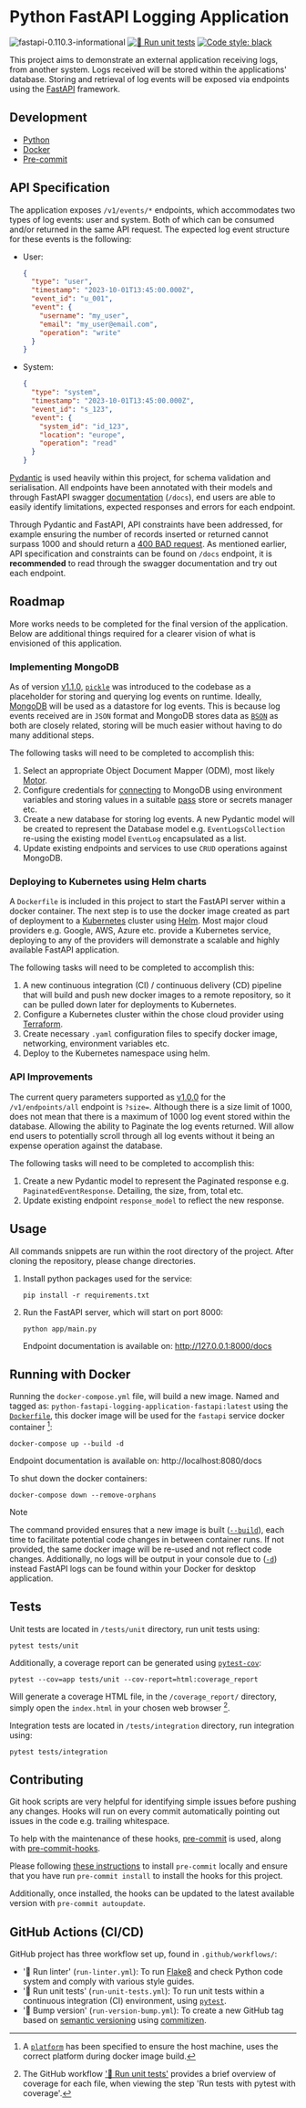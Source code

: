 # Python FastAPI Logging Application

![fastapi-0.110.3-informational](https://img.shields.io/badge/fastapi-0.109.0-informational)
[![🧪 Run unit tests](https://github.com/kwame-mintah/python-fastapi-logging-application/actions/workflows/run-unit-tests.yml/badge.svg)](https://github.com/kwame-mintah/python-fastapi-logging-application/actions/workflows/run-unit-tests.yml)
<a href="https://github.com/psf/black"><img alt="Code style: black" src="https://img.shields.io/badge/code%20style-black-000000.svg"></a>

This project aims to demonstrate an external application receiving logs, from another system. Logs received will be stored
within the applications' database. Storing and retrieval of log events will be exposed via endpoints using the
[FastAPI](https://fastapi.tiangolo.com/) framework.

## Development

- [Python](https://www.python.org/downloads/release/python-3123/)
- [Docker](https://docs.docker.com/compose/install/)
- [Pre-commit](https://pre-commit.com/#install)

## API Specification

The application exposes `/v1/events/*` endpoints, which accommodates two types of log events: user and system. Both of which
can be consumed and/or returned in the same API request. The expected log event structure for these events is the following:

- User:

  ```json
  {
    "type": "user",
    "timestamp": "2023-10-01T13:45:00.000Z",
    "event_id": "u_001",
    "event": {
      "username": "my_user",
      "email": "my_user@email.com",
      "operation": "write"
    }
  }
  ```

- System:
  ```json
  {
    "type": "system",
    "timestamp": "2023-10-01T13:45:00.000Z",
    "event_id": "s_123",
    "event": {
      "system_id": "id_123",
      "location": "europe",
      "operation": "read"
    }
  }
  ```

[Pydantic](https://docs.pydantic.dev/2.7/) is used heavily within this project, for schema validation and serialisation.
All endpoints have been annotated with their models and through FastAPI swagger [documentation](https://fastapi.tiangolo.com/features/#automatic-docs)
(`/docs`), end users are able to easily identify limitations, expected responses and errors for each endpoint.

Through Pydantic and FastAPI, API constraints have been addressed, for example ensuring the number of records inserted or returned
cannot surpass 1000 and should return a [400 BAD request](https://developer.mozilla.org/en-US/docs/Web/HTTP/Status/400).
As mentioned earlier, API specification and constraints can be found on `/docs` endpoint, it is **recommended** to read
through the swagger documentation and try out each endpoint.

## Roadmap

More works needs to be completed for the final version of the application. Below are additional things required for a
clearer vision of what is envisioned of this application.

### Implementing MongoDB

As of version [v1.1.0](https://github.com/kwame-mintah/python-fastapi-logging-application/commit/cd423356da7193c37fae5ac7eb6dcf2a31634cb1), [`pickle`](https://docs.python.org/3.12/library/pickle.html)
was introduced to the codebase as a placeholder for storing and querying log events on runtime. Ideally, [MongoDB](https://www.mongodb.com/docs/upcoming/release-notes/7.3/) will be
used as a datastore for log events. This is because log events received are in `JSON` format and MongoDB stores data as [`BSON`](https://www.mongodb.com/json-and-bson)
as both are closely related, storing will be much easier without having to do many additional steps.

The following tasks will need to be completed to accomplish this:

1. Select an appropriate Object Document Mapper (ODM), most likely [Motor](https://www.mongodb.com/docs/drivers/motor/).
2. Configure credentials for [connecting](https://www.mongodb.com/docs/drivers/motor/#connect-to-a-mongodb-server-on-your-local-machine)
   to MongoDB using environment variables and storing values in a suitable [pass](https://www.passwordstore.org/) store
   or secrets manager etc.
3. Create a new database for storing log events. A new Pydantic model will be created to represent the Database model e.g.
   `EventLogsCollection` re-using the existing model `EventLog` encapsulated as a list.
4. Update existing endpoints and services to use `CRUD` operations against MongoDB.

### Deploying to Kubernetes using Helm charts

A `Dockerfile` is included in this project to start the FastAPI server within a docker container. The next step is to use
the docker image created as part of deployment to a [Kubernetes](https://kubernetes.io/) cluster using [Helm](https://helm.sh/).
Most major cloud providers e.g. Google, AWS, Azure etc. provide a Kubernetes service, deploying to any of the providers
will demonstrate a scalable and highly available FastAPI application.

The following tasks will need to be completed to accomplish this:

1. A new continuous integration (CI) / continuous delivery (CD) pipeline that will build and push new docker images to
   a remote repository, so it can be pulled down later for deployments to Kubernetes.
2. Configure a Kubernetes cluster within the chose cloud provider using [Terraform](https://www.terraform.io/).
3. Create necessary `.yaml` configuration files to specify docker image, networking, environment variables etc.
4. Deploy to the Kubernetes namespace using helm.

### API Improvements

The current query parameters supported as [v1.0.0](https://github.com/kwame-mintah/python-fastapi-logging-application/commit/640dd23fa0ec3fdfff4026c1f075314707db7547)
for the `/v1/endpoints/all` endpoint is `?size=`. Although there is a size limit of 1000, does not mean that there is a
maximum of 1000 log event stored within the database. Allowing the ability to Paginate the log events returned. Will allow
end users to potentially scroll through all log events without it being an expense operation against the database.

The following tasks will need to be completed to accomplish this:

1. Create a new Pydantic model to represent the Paginated response e.g. `PaginatedEventResponse`. Detailing, the size,
   from, total etc.
2. Update existing endpoint `response_model` to reflect the new response.

## Usage

All commands snippets are run within the root directory of the project. After cloning the repository, please change directories.

1. Install python packages used for the service:

   ```console
   pip install -r requirements.txt
   ```

2. Run the FastAPI server, which will start on port 8000:

   ```console
   python app/main.py
   ```

   Endpoint documentation is available on: http://127.0.0.1:8000/docs

## Running with Docker

Running the `docker-compose.yml` file, will build a new image. Named and tagged as: `python-fastapi-logging-application-fastapi:latest`
using the [`Dockerfile`](https://docs.docker.com/develop/develop-images/guidelines/), this docker image will be used for
the `fastapi` service docker container [^1]:

```console
docker-compose up --build -d
```

Endpoint documentation is available on: http://localhost:8080/docs

To shut down the docker containers:

```console
docker-compose down --remove-orphans
```

> [!NOTE]
> The command provided ensures that a new image is built ([`--build`](https://docs.docker.com/reference/cli/docker/compose/build/)),
> each time to facilitate potential code changes in between container runs. If not provided, the same docker image will
> be re-used and not reflect code changes. Additionally, no logs will be output in your console due to ([`-d`](https://docs.docker.com/reference/cli/docker/compose/up/#options))
> instead FastAPI logs can be found within your Docker for desktop application.

## Tests

Unit tests are located in `/tests/unit` directory, run unit tests using:

```console
pytest tests/unit
```

Additionally, a coverage report can be generated using [`pytest-cov`](https://pypi.org/project/pytest-cov/):

```console
pytest --cov=app tests/unit --cov-report=html:coverage_report
```

Will generate a coverage HTML file, in the `/coverage_report/` directory, simply open the `index.html` in your chosen web browser [^2].

Integration tests are located in `/tests/integration` directory, run integration using:

```console
pytest tests/integration
```

## Contributing

Git hook scripts are very helpful for identifying simple issues before pushing any changes.
Hooks will run on every commit automatically pointing out issues in the code e.g. trailing whitespace.

To help with the maintenance of these hooks, [pre-commit](https://pre-commit.com/) is used, along with [pre-commit-hooks](https://pre-commit.com/#adding-pre-commit-plugins-to-your-project).

Please following [these instructions](https://pre-commit.com/#install) to install `pre-commit` locally and ensure that you have run
`pre-commit install` to install the hooks for this project.

Additionally, once installed, the hooks can be updated to the latest available version with `pre-commit autoupdate`.

## GitHub Actions (CI/CD)

GitHub project has three workflow set up, found in `.github/workflows/`:

- '🧹 Run linter' (`run-linter.yml`): To run [Flake8](https://flake8.pycqa.org/en/latest/) and check Python code system and comply with various style guides.
- '🧪 Run unit tests' (`run-unit-tests.yml`): To run unit tests within a continuous integration (CI) environment, using [`pytest`](https://docs.pytest.org/en/8.2.x/).
- '🚧 Bump version' (`run-version-bump.yml`): To create a new GitHub tag based on [semantic versioning](https://semver.org/) using [commitizen](https://commitizen-tools.github.io/commitizen/).

[^1]: A [`platform`](https://docs.docker.com/compose/compose-file/build/#platforms) has been specified to ensure the host machine, uses the correct platform during docker image build.
[^2]: The GitHub workflow ['🧪 Run unit tests'](https://github.com/kwame-mintah/python-fastapi-logging-application/actions/workflows/run-unit-tests.yml) provides a brief overview of coverage for each file, when viewing the step 'Run tests with pytest with coverage'.
